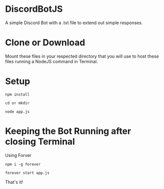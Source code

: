# DiscordBotJS

A simple Discord Bot with a .txt file to extend out simple responses.

# Clone or Download 

Mount these files in your respected directory that you will use to host these files running a NodeJS command in Terminal.

# Setup 

`npm install`

`cd or mkdir`

`node app.js`

# Keeping the Bot Running after closing Terminal

Using Forver 

`npm i -g forever` 

`forever start app.js` 

That's it!
